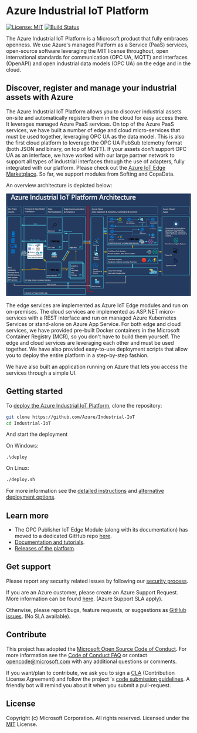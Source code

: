 # Azure Industrial IoT Platform

[![License: MIT](https://img.shields.io/badge/License-MIT-yellow.svg)](https://opensource.org/licenses/MIT) [![Build Status](https://msazure.visualstudio.com/One/_apis/build/status/Custom/Azure_IOT/Industrial/Components/Azure.Industrial-IoT?branchName=main)](https://msazure.visualstudio.com/One/_build/latest?definitionId=86580&branchName=main)

The Azure Industrial IoT Platform is a Microsoft product that fully embraces openness. We use Azure's managed Platform as a Service (PaaS) services, open-source software leveraging the MIT license throughout, open international standards for communication (OPC UA, MQTT) and interfaces (OpenAPI) and open industrial data models (OPC UA) on the edge and in the cloud.

## Discover, register and manage your industrial assets with Azure

The Azure Industrial IoT Platform allows you to discover industrial assets on-site and automatically registers them in the cloud for easy access there. It leverages managed Azure PaaS services. On top of the Azure PaaS services, we have built a number of edge and cloud micro-services that must be used together, leveraging OPC UA as the data model. This is also the first cloud platform to leverage the OPC UA PubSub telemetry format (both JSON and binary, on top of MQTT). If your assets don't support OPC UA as an interface, we have worked with our large partner network to support all types of industrial interfaces through the use of adapters, fully integrated with our platform. Please check out the [Azure IoT Edge Marketplace](https://azuremarketplace.microsoft.com/marketplace/apps/category/internet-of-things?page=1&subcategories=iot-edge-modules). So far, we support modules from Softing and CopaData.

An overview architecture is depicted below:

![diagram](docs/media/IIoT-Diagram.png)

The edge services are implemented as Azure IoT Edge modules and run on on-premises. The cloud services are implemented as ASP.NET micro-services with a REST interface and run on managed Azure Kubernetes Services or stand-alone on Azure App Service. For both edge and cloud services, we have provided pre-built Docker containers in the Microsoft Container Registry (MCR), so you don't have to build them yourself. The edge and cloud services are leveraging each other and must be used together. We have also provided easy-to-use deployment scripts that allow you to deploy the entire platform in a step-by-step fashion.

We have also built an application running on Azure that lets you access the services through a simple UI.

## Getting started

To [deploy the Azure Industrial IoT Platform](docs/deploy/readme.md), clone the repository:

  ```bash
  git clone https://github.com/Azure/Industrial-IoT
  cd Industrial-IoT
  ```

And start the deployment

On Windows:

  ```pwsh
  .\deploy
  ```

On Linux:

  ```bash
  ./deploy.sh
  ```

For more information see the [detailed instructions](docs/deploy/howto-deploy-all-in-one.md) and [alternative deployment options](docs/deploy/readme.md).

## Learn more

- The OPC Publisher IoT Edge Module (along with its documentation) has moved to a dedicated GitHub repo [here](https://github.com/azure/iot-edge-opc-publisher).
- [Documentation and tutorials](https://azure.github.io/Industrial-IoT/).
- [Releases of the platform](https://github.com/Azure/Industrial-IoT/releases).

## Get support

Please report any security related issues by following our [security process](security.md).

If you are an Azure customer, please create an Azure Support Request. More information can be found [here](https://azure.microsoft.com/en-us/support/create-ticket/). (Azure Support SLA apply).

Otherwise, please report bugs, feature requests, or suggestions as [GitHub issues](https://github.com/Azure/Industrial-IoT/issues). (No SLA available).

## Contribute

This project has adopted the [Microsoft Open Source Code of Conduct](https://opensource.microsoft.com/codeofconduct). For more information see the [Code of Conduct FAQ](https://opensource.microsoft.com/codeofconduct/faq) or contact [opencode@microsoft.com](mailto:opencode@microsoft.com) with any additional questions or comments.

If you want/plan to contribute, we ask you to sign a [CLA](https://cla.microsoft.com/) (Contribution License Agreement) and follow the project 's [code submission guidelines](contributing.md). A friendly bot will remind you about it when you submit a pull-request.

## License

Copyright (c) Microsoft Corporation. All rights reserved.
Licensed under the [MIT](LICENSE) License.  
